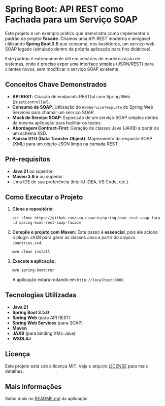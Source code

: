 # Spring Boot: API REST como Fachada para um Serviço SOAP

Este projeto é um exemplo prático que demonstra como implementar o padrão de projeto **Facade**. Criamos uma API REST moderna e amigável utilizando **Spring Boot 3.5** que consome, nos bastidores, um serviço web SOAP legado (simulado dentro da própria aplicação para fins didáticos).

Este padrão é extremamente útil em cenários de modernização de sistemas, onde é preciso expor uma interface simples (JSON/REST) para clientes novos, sem modificar o serviço SOAP existente.

## Conceitos Chave Demonstrados

* **API REST**: Criação de endpoints RESTful com Spring Web (`@RestController`).
* **Consumo de SOAP**: Utilização do `WebServiceTemplate` do Spring Web Services para chamar um serviço SOAP.
* **Mock de Serviço SOAP**: Exposição de um serviço SOAP simples dentro da mesma aplicação para facilitar os testes.
* **Abordagem Contract-First**: Geração de classes Java (JAXB) a partir de um schema XSD.
* **Padrão DTO (Data Transfer Object)**: Mapeamento da resposta SOAP (XML) para um objeto JSON limpo na camada REST.

## Pré-requisitos

* **Java 21** ou superior.
* **Maven 3.9.x** ou superior.
* Uma IDE de sua preferência (IntelliJ IDEA, VS Code, etc.).

## Como Executar o Projeto

1. **Clone o repositório:**
   ```bash
   git clone https://github.com/seu-usuario/spring-boot-rest-soap-facade.git
   cd spring-boot-rest-soap-facade
   ```

2. **Compile o projeto com Maven:**
   Este passo é **essencial**, pois ele aciona o plugin JAXB para gerar as classes Java a partir do arquivo
   `countries.xsd`.
   ```bash
   mvn clean install
   ```

3. **Execute a aplicação:**
   ```bash
   mvn spring-boot:run
   ```
   A aplicação estará rodando em `http://localhost:8080`.

## Tecnologias Utilizadas

* **Java 21**
* **Spring Boot 3.5.0**
* **Spring Web** (para API REST)
* **Spring Web Services** (para SOAP)
* **Maven**
* **JAXB** (para binding XML-Java)
* **WSDL4J**

## Licença

Este projeto está sob a licença MIT. Veja o arquivo [LICENSE](LICENSE) para mais detalhes.

## Mais informações

Saiba mais no [README.md](https://github.com/JulianeMaran32/spring-boot-rest-soap-facade/blob/main/rest-soap-facade/README.md) da aplicação.
